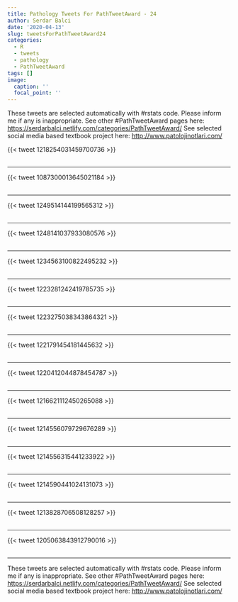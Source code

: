```yaml
---
title: Pathology Tweets For PathTweetAward - 24
author: Serdar Balci
date: '2020-04-13'
slug: tweetsForPathTweetAward24
categories:
  - R
  - tweets
  - pathology
  - PathTweetAward
tags: []
image:
  caption: ''
  focal_point: ''
---
```



These tweets are selected automatically with #rstats code. Please inform me if any is inappropriate.
See other #PathTweetAward pages here: https://serdarbalci.netlify.com/categories/PathTweetAward/ 
See selected social media based textbook project here: http://www.patolojinotlari.com/

{{< tweet 1218254031459700736 >}}
<br>
<br>
<hr>
{{< tweet 1087300013645021184 >}}
<br>
<br>
<hr>
{{< tweet 1249514144199565312 >}}
<br>
<br>
<hr>
{{< tweet 1248141037933080576 >}}
<br>
<br>
<hr>
{{< tweet 1234563100822495232 >}}
<br>
<br>
<hr>
{{< tweet 1223281242419785735 >}}
<br>
<br>
<hr>
{{< tweet 1223275038343864321 >}}
<br>
<br>
<hr>
{{< tweet 1221791454181445632 >}}
<br>
<br>
<hr>
{{< tweet 1220412044878454787 >}}
<br>
<br>
<hr>
{{< tweet 1216621112450265088 >}}
<br>
<br>
<hr>
{{< tweet 1214556079729676289 >}}
<br>
<br>
<hr>
{{< tweet 1214556315441233922 >}}
<br>
<br>
<hr>
{{< tweet 1214590441024131073 >}}
<br>
<br>
<hr>
{{< tweet 1213828706508128257 >}}
<br>
<br>
<hr>
{{< tweet 1205063843912790016 >}}
<br>
<br>
<hr>


These tweets are selected automatically with #rstats code. Please inform me if any is inappropriate.
See other #PathTweetAward pages here: https://serdarbalci.netlify.com/categories/PathTweetAward/ 
See selected social media based textbook project here: http://www.patolojinotlari.com/
